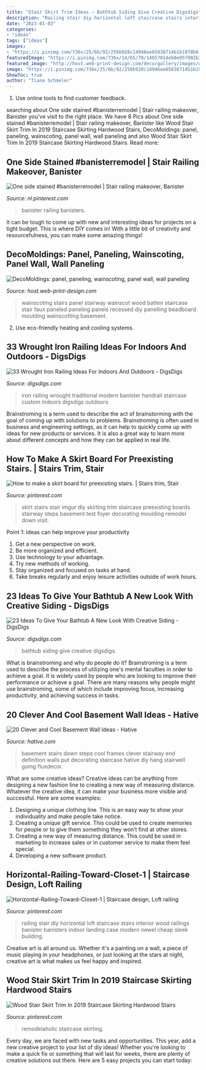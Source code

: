 ```yaml
---
title: "Stair Skirt Trim Ideas ~ Bathtub Siding Give Creative Digsdigs"
description: "Railing stair diy horizontal loft staircase stairs interior wood railings banister banisters indoor landing case modern newel cheap sleek building"
date: "2023-01-03"
categories:
- "ideas"
tags: ["ideas"]
images:
- "https://i.pinimg.com/736x/25/6b/92/256b928c14946ee65838714b1b1978b6--make-a-skirt-stair-skirt.jpg"
featuredImage: "https://i.pinimg.com/736x/14/65/70/14657014eb0e95f002b39bd938da7a14.jpg"
featured_image: "http://host.web-print-design.com/deco/gallery/images/wall-panel-wainscot/wall-panel-stair-001.jpg"
image: "https://i.pinimg.com/736x/25/6b/92/256b928c14946ee65838714b1b1978b6--make-a-skirt-stair-skirt.jpg"
ShowToc: true
author: "Tiana Schmeler"
---
```



1. Use online tools to find customer feedback.

	

		
searching about One side stained #banisterremodel | Stair railing makeover, Banister you've visit to the right place. We have 8 Pics about One side stained #banisterremodel | Stair railing makeover, Banister like Wood Stair Skirt Trim In 2019 Staircase Skirting Hardwood Stairs, DecoMoldings: panel, paneling, wainscoting, panel wall, wall paneling and also Wood Stair Skirt Trim In 2019 Staircase Skirting Hardwood Stairs. Read more:
		
    
## One Side Stained #banisterremodel | Stair Railing Makeover, Banister

<img loading=lazy src="https://i.pinimg.com/736x/14/65/70/14657014eb0e95f002b39bd938da7a14.jpg" onerror="this.onerror=null;this.src='https://tse3.mm.bing.net/th?id=OIP._bOkmSsMePHvhqe16Zv8SQHaJ3&amp;pid=15.1';" alt="One side stained #banisterremodel | Stair railing makeover, Banister">

_Source: nl.pinterest.com_

>banister railing banisters. 

	

It can be tough to come up with new and interesting ideas for projects on a tight budget. This is where DIY comes in! With a little bit of creativity and resourcefulness, you can make some amazing things!

    
## DecoMoldings: Panel, Paneling, Wainscoting, Panel Wall, Wall Paneling

<img loading=lazy src="http://host.web-print-design.com/deco/gallery/images/wall-panel-wainscot/wall-panel-stair-001.jpg" onerror="this.onerror=null;this.src='https://tse4.mm.bing.net/th?id=OIP.hdiIUsDv_rongm9d8xzIaAHaID&amp;pid=15.1';" alt="DecoMoldings: panel, paneling, wainscoting, panel wall, wall paneling">

_Source: host.web-print-design.com_

>wainscoting stairs panel stairway wainscot wood batten staircase stair faux paneled paneling panels recessed diy panelling beadboard moulding wainscotting basement. 

	

2. Use eco-friendly heating and cooling systems.

    
## 33 Wrought Iron Railing Ideas For Indoors And Outdoors - DigsDigs

<img loading=lazy src="https://www.digsdigs.com/photos/2017/02/18-custom-made-X-design-for-a-traditional-meets-modern-space.jpg" onerror="this.onerror=null;this.src='https://tse4.mm.bing.net/th?id=OIP.cALRMM5jQV3TR2nbh_G2cwHaNK&amp;pid=15.1';" alt="33 Wrought Iron Railing Ideas For Indoors And Outdoors - DigsDigs">

_Source: digsdigs.com_

>iron railing wrought traditional modern banister handrail staircase custom indoors digsdigs outdoors. 

	

Brainstroming is a term used to describe the act of brainstorming with the goal of coming up with solutions to problems. Brainstroming is often used in business and engineering settings, as it can help to quickly come up with ideas for new products or services. It is also a great way to learn more about different concepts and how they can be applied in real life.

    
## How To Make A Skirt Board For Preexisting Stairs. | Stairs Trim, Stair

<img loading=lazy src="https://i.pinimg.com/736x/25/6b/92/256b928c14946ee65838714b1b1978b6--make-a-skirt-stair-skirt.jpg" onerror="this.onerror=null;this.src='https://tse2.mm.bing.net/th?id=OIP.RYK6-U9aJD5noj_hsYIU9wHaJ4&amp;pid=15.1';" alt="How to make a skirt board for preexisting stairs. | Stairs trim, Stair">

_Source: pinterest.com_

>skirt stairs stair imgur diy skirting trim staircase preexisting boards stairway steps basement test foyer decorating moulding remodel down visit. 

	

Point 1: Ideas can help improve your productivity
1. Get a new perspective on work.
2. Be more organized and efficient.
3. Use technology to your advantage.
4. Try new methods of working.
5. Stay organized and focused on tasks at hand.
6. Take breaks regularly and enjoy leisure activities outside of work hours.

    
## 23 Ideas To Give Your Bathtub A New Look With Creative Siding - DigsDigs

<img loading=lazy src="https://www.digsdigs.com/photos/ideas-to-give-your-bathtub-a-new-look-with-creative-siding-14.jpg" onerror="this.onerror=null;this.src='https://tse2.mm.bing.net/th?id=OIP.3KKpG5FEx0vUagyZ9XZ-xgHaJ3&amp;pid=15.1';" alt="23 Ideas To Give Your Bathtub A New Look With Creative Siding - DigsDigs">

_Source: digsdigs.com_

>bathtub siding give creative digsdigs. 

	

What is brainstroming and why do people do it?
Brainstroming is a term used to describe the process of utilizing one's mental faculties in order to achieve a goal. It is widely used by people who are looking to improve their performance or achieve a goal. There are many reasons why people might use brainstroming, some of which include improving focus, increasing productivity, and achieving success in tasks.

    
## 20 Clever And Cool Basement Wall Ideas - Hative

<img loading=lazy src="http://hative.com/wp-content/uploads/2014/05/basement-wall-ideas/6-photo-wall-basement.jpg" onerror="this.onerror=null;this.src='https://tse1.mm.bing.net/th?id=OIP.ROvQT7L-4lhNAQJN3L0IpQHaLh&amp;pid=15.1';" alt="20 Clever and Cool Basement Wall Ideas - Hative">

_Source: hative.com_

>basement stairs down steps cool frames clever stairway end definition walls put decorating staircase hative diy hang stairwell going fluxdecor. 

	

What are some creative ideas?
Creative ideas can be anything from designing a new fashion line to creating a new way of measuring distance. Whatever the creative idea, it can make your business more visible and successful. Here are some examples:
1. Designing a unique clothing line. This is an easy way to show your individuality and make people take notice.
2. Creating a unique gift service. This could be used to create memories for people or to give them something they won’t find at other stores.
3. Creating a new way of measuring distance. This could be used in marketing to increase sales or in customer service to make them feel special.
4. Developing a new software product.

    
## Horizontal-Railing-Toward-Closet-1 | Staircase Design, Loft Railing

<img loading=lazy src="https://i.pinimg.com/736x/69/92/6b/69926ba11570c048a25e382e2e0a2e59.jpg" onerror="this.onerror=null;this.src='https://tse3.mm.bing.net/th?id=OIP.L1b8ld364OE0js0ssSjYSAHaLH&amp;pid=15.1';" alt="Horizontal-Railing-Toward-Closet-1 | Staircase design, Loft railing">

_Source: pinterest.com_

>railing stair diy horizontal loft staircase stairs interior wood railings banister banisters indoor landing case modern newel cheap sleek building. 

	

Creative art is all around us. Whether it's a painting on a wall, a piece of music playing in your headphones, or just looking at the stars at night, creative art is what makes us feel happy and inspired.

    
## Wood Stair Skirt Trim In 2019 Staircase Skirting Hardwood Stairs

<img loading=lazy src="https://i.pinimg.com/736x/4e/54/1c/4e541c1b74336bc2fa4d60d7423d2041.jpg" onerror="this.onerror=null;this.src='https://tse4.mm.bing.net/th?id=OIP.KxYRl_ZybzTG8tWFZVo4hAHaJ3&amp;pid=15.1';" alt="Wood Stair Skirt Trim In 2019 Staircase Skirting Hardwood Stairs">

_Source: pinterest.com_

>remodelaholic staircase skirting. 

	

Every day, we are faced with new tasks and opportunities. This year, add a new creative project to your list of diy ideas! Whether you're looking to make a quick fix or something that will last for weeks, there are plenty of creative solutions out there. Here are 5 easy projects you can start today: 

